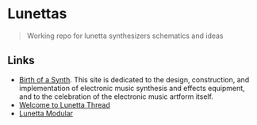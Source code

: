 # Lunettas
> Working repo for lunetta synthesizers schematics and ideas

## Links
- [Birth of a Synth](http://www.birthofasynth.com/). This site is dedicated to the design, construction, and implementation of electronic music synthesis and effects equipment, and to the celebration of the electronic music artform itself.
- [Welcome to Lunetta Thread](https://electro-music.com/forum/viewtopic.php?highlight=lunetta+adsr&t=72084)
- [Lunetta Modular](https://chrisbeckstrom.com/main/the-modular)
